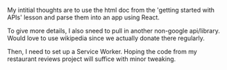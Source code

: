 My intitial thoughts are to use the html doc from the 'getting started with APIs' lesson and parse them into an app using React.

To give more details, I also sneed to pull in another non-google api/library. Would love to use wikipedia since we actually donate there regularly.

Then, I need to set up a Service Worker. Hoping the code from my restaurant reviews project will suffice with minor tweaking.